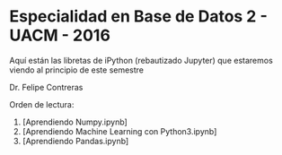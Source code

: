 # Especialidad en Base de Datos 2 - UACM - 2016

Aquí están las libretas de iPython (rebautizado Jupyter) que estaremos viendo al principio de este semestre

Dr. Felipe Contreras

Orden de lectura:

1. [Aprendiendo Numpy.ipynb]
2. [Aprendiendo Machine Learning con Python3.ipynb]
3. [Aprendiendo Pandas.ipynb]

